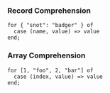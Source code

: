 ### Record Comprehension

```tremor
for { "snot": "badger" } of
  case (name, value) => value
end;
```

### Array Comprehension

```tremor
for [1, "foo", 2, "bar"] of
  case (index, value) => value
end;
```

